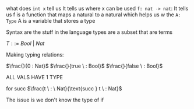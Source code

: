 what does `int x` tell us
	It tells us where x can be used
`f: nat -> nat`:
	It tells us f is a function that maps a natural to a natural which helps us w the 
`A: Type`
	A is a variable that stores a type

Syntax are the stuff in the language
types are a subset that are terms

$T ::= \ Bool \ | \ Nat$ 

Making typing relations:

$\frac{}{0 : Nat}$ 
$\frac{}{true \ : Bool}$ 
$\frac{}{false \ : Bool}$ 

ALL VALS HAVE 1 TYPE

for succ 
$\frac{t \ : \ Nat}{\text{succ } t \ : Nat}$ 

The issue is we don't know the type of if
